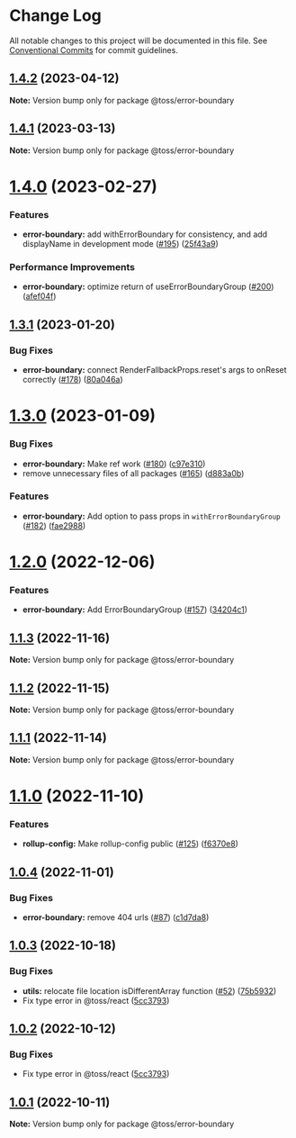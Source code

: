 # Change Log

All notable changes to this project will be documented in this file.
See [Conventional Commits](https://conventionalcommits.org) for commit guidelines.

## [1.4.2](https://github.com/toss/slash/compare/@toss/error-boundary@1.4.1...@toss/error-boundary@1.4.2) (2023-04-12)

**Note:** Version bump only for package @toss/error-boundary





## [1.4.1](https://github.com/toss/slash/compare/@toss/error-boundary@1.4.0...@toss/error-boundary@1.4.1) (2023-03-13)

**Note:** Version bump only for package @toss/error-boundary





# [1.4.0](https://github.com/toss/slash/compare/@toss/error-boundary@1.3.1...@toss/error-boundary@1.4.0) (2023-02-27)


### Features

* **error-boundary:** add withErrorBoundary for consistency, and add displayName in development mode ([#195](https://github.com/toss/slash/issues/195)) ([25f43a9](https://github.com/toss/slash/commit/25f43a9faa4e73e24cbd6aeb93fbc00744a5eaa4))


### Performance Improvements

* **error-boundary:** optimize return of useErrorBoundaryGroup ([#200](https://github.com/toss/slash/issues/200)) ([afef04f](https://github.com/toss/slash/commit/afef04f800ac7ab124120f86a747fbf90913e052))





## [1.3.1](https://github.com/toss/slash/compare/@toss/error-boundary@1.3.0...@toss/error-boundary@1.3.1) (2023-01-20)


### Bug Fixes

* **error-boundary:** connect RenderFallbackProps.reset's args to onReset correctly ([#178](https://github.com/toss/slash/issues/178)) ([80a046a](https://github.com/toss/slash/commit/80a046aa93954dce0f0868823127185e810623b9))





# [1.3.0](https://github.com/toss/slash/compare/@toss/error-boundary@1.2.0...@toss/error-boundary@1.3.0) (2023-01-09)


### Bug Fixes

* **error-boundary:** Make ref work ([#180](https://github.com/toss/slash/issues/180)) ([c97e310](https://github.com/toss/slash/commit/c97e310e55f1a5db83305bc5838031864d087467))
* remove unnecessary files of all packages ([#165](https://github.com/toss/slash/issues/165)) ([d883a0b](https://github.com/toss/slash/commit/d883a0b2aebdbc2ca39c67902cec754c63921dfe))


### Features

* **error-boundary:** Add option to pass props in `withErrorBoundaryGroup` ([#182](https://github.com/toss/slash/issues/182)) ([fae2988](https://github.com/toss/slash/commit/fae2988190eeffef92babb1802636b3550f087d4))





# [1.2.0](https://github.com/toss/slash/compare/@toss/error-boundary@1.1.3...@toss/error-boundary@1.2.0) (2022-12-06)


### Features

* **error-boundary:** Add ErrorBoundaryGroup ([#157](https://github.com/toss/slash/issues/157)) ([34204c1](https://github.com/toss/slash/commit/34204c14b661daba89e469653a64171242d94684))





## [1.1.3](https://github.com/toss/slash/compare/@toss/error-boundary@1.1.2...@toss/error-boundary@1.1.3) (2022-11-16)

**Note:** Version bump only for package @toss/error-boundary





## [1.1.2](https://github.com/toss/slash/compare/@toss/error-boundary@1.1.1...@toss/error-boundary@1.1.2) (2022-11-15)

**Note:** Version bump only for package @toss/error-boundary





## [1.1.1](https://github.com/toss/slash/compare/@toss/error-boundary@1.1.0...@toss/error-boundary@1.1.1) (2022-11-14)

**Note:** Version bump only for package @toss/error-boundary





# [1.1.0](https://github.com/toss/slash/compare/@toss/error-boundary@1.0.4...@toss/error-boundary@1.1.0) (2022-11-10)


### Features

* **rollup-config:** Make rollup-config public ([#125](https://github.com/toss/slash/issues/125)) ([f6370e8](https://github.com/toss/slash/commit/f6370e8c4b0fa926e923b518c26b7071ee0e53da))





## [1.0.4](https://github.com/toss/slash/compare/@toss/error-boundary@1.0.3...@toss/error-boundary@1.0.4) (2022-11-01)


### Bug Fixes

* **error-boundary:** remove 404 urls ([#87](https://github.com/toss/slash/issues/87)) ([c1d7da8](https://github.com/toss/slash/commit/c1d7da8ce31db02f395f7d093a2f2f882b3218a0))





## [1.0.3](https://github.com/toss/slash/compare/@toss/error-boundary@1.0.1...@toss/error-boundary@1.0.3) (2022-10-18)


### Bug Fixes

* **utils:** relocate file location isDifferentArray function ([#52](https://github.com/toss/slash/issues/52)) ([75b5932](https://github.com/toss/slash/commit/75b593207ab4382151f552b4fc170e4b25b52b6b))
* Fix type error in @toss/react ([5cc3793](https://github.com/toss/slash/commit/5cc37936e8739204f32f9f50ee61570b758343f8))





## [1.0.2](https://github.com/toss/slash/compare/@toss/error-boundary@1.0.1...@toss/error-boundary@1.0.2) (2022-10-12)


### Bug Fixes

* Fix type error in @toss/react ([5cc3793](https://github.com/toss/slash/commit/5cc37936e8739204f32f9f50ee61570b758343f8))





## [1.0.1](https://github.com/toss/slash/compare/@toss/error-boundary@1.0.0...@toss/error-boundary@1.0.1) (2022-10-11)

**Note:** Version bump only for package @toss/error-boundary
